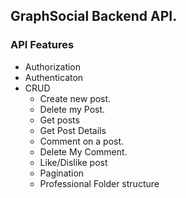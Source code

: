 ## GraphSocial Backend API.

### API Features
* Authorization
* Authenticaton
* CRUD
  * Create new post.
  * Delete my Post.
  * Get posts
  * Get Post Details
  * Comment on a post.
  * Delete My Comment.
  * Like/Dislike post
  * Pagination
  * Professional Folder structure